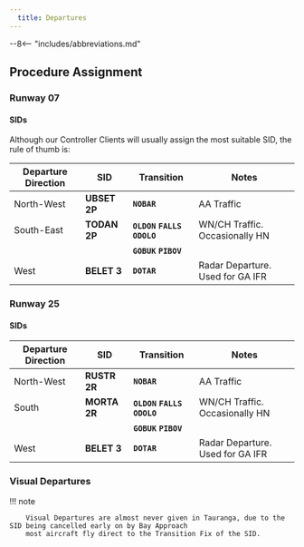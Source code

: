 ```yaml
---
  title: Departures
---
```


--8<-- "includes/abbreviations.md"

## Procedure Assignment

### Runway 07

#### SIDs

Although our Controller Clients will usually assign the most suitable SID,
the rule of thumb is:

| Departure Direction    | SID               | Transition                 | Notes                              |
| ---------------------- | ----------------- | -------------------------- | ---------------------------------- | 
| North-West             | **UBSET 2P**      | **`NOBAR`**                | AA Traffic                         |
| South-East             | **TODAN 2P**      | **`OLDON` `FALLS` `ODOLO`**| WN/CH Traffic. Occasionally HN     |
|                        |                   | **`GOBUK` `PIBOV`**        |                                    |
| West                   | **BELET 3**       | **`DOTAR`**                | Radar Departure. Used for GA IFR   |


### Runway 25

#### SIDs

| Departure Direction    | SID               | Transition                 | Notes                              |
| ---------------------- | ----------------- | -------------------------- | ---------------------------------- | 
| North-West             | **RUSTR 2R**      | **`NOBAR`**                | AA Traffic                         |
| South                  | **MORTA 2R**      | **`OLDON` `FALLS` `ODOLO`**| WN/CH Traffic. Occasionally HN     |
|                        |                   | **`GOBUK` `PIBOV`**        |                                    |
| West                   | **BELET 3**       | **`DOTAR`**                | Radar Departure. Used for GA IFR   |

### Visual Departures

!!! note

        Visual Departures are almost never given in Tauranga, due to the SID being cancelled early on by Bay Approach
        most aircraft fly direct to the Transition Fix of the SID.